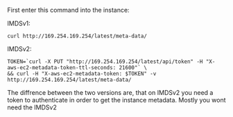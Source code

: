 First enter this command into the instance:

IMDSv1:

```
curl http://169.254.169.254/latest/meta-data/
```







IMDSv2:

```
TOKEN=`curl -X PUT "http://169.254.169.254/latest/api/token" -H "X-aws-ec2-metadata-token-ttl-seconds: 21600"` \
&& curl -H "X-aws-ec2-metadata-token: $TOKEN" -v http://169.254.169.254/latest/meta-data/
```

The diffrence between the two versions are, that on IMDSv2 you need a token to authenticate in order to get the instance metadata. Mostly you wont need the IMDSv2
